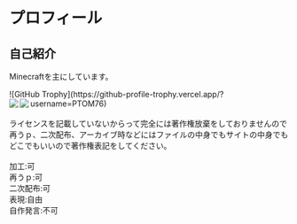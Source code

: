 # プロフィール
## 自己紹介
Minecraftを主にしています。
<div>
![GitHub Trophy](https://github-profile-trophy.vercel.app/?username=PTOM76)
<a href="https://github-readme-stats.vercel.app/api/top-langs/?username=PTOM76"><img align="left" src="https://github-readme-stats.vercel.app/api/top-langs/?username=PTOM76&langs_count=10" /></a>
<a href="https://github-readme-stats.vercel.app/api?username=PTOM76&show_icons=true&count_private=true"><img align="left" src="https://github-readme-stats.vercel.app/api?username=PTOM76&show_icons=true&count_private=true" /></a>
</div>
<div alien="clear">
<br />
ライセンスを記載していないからって完全には著作権放棄をしておりませんので再うｐ、二次配布、アーカイブ時などにはファイルの中身でもサイトの中身でもどこでもいいので著作権表記をしてください。
<br /><br />
加工:可<br />
再うｐ:可<br />
二次配布:可<br />
表現:自由<br />
自作発言:不可<br />
</div>
